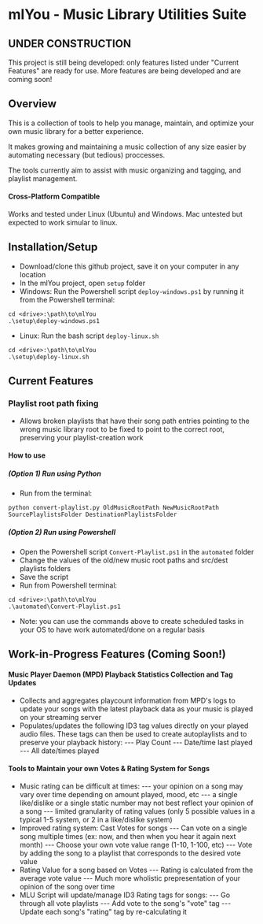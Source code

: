 # mlYou - Music Library Utilities Suite

## UNDER CONSTRUCTION
This project is still being developed: only features listed under "Current Features" are ready for use. More features are being developed and are coming soon! 

## Overview
This is a collection of tools to help you manage, maintain, and optimize your own music library for a better experience. 

It makes growing and maintaining a music collection of any size easier by automating necessary (but tedious) proccesses.

The tools currently aim to assist with music organizing and tagging, and playlist management.

#### Cross-Platform Compatible
Works and tested under Linux (Ubuntu) and Windows. Mac untested but expected to work simular to linux.

## Installation/Setup
- Download/clone this github project, save it on your computer in any location
- In the mlYou project, open `setup` folder
- Windows: Run the Powershell script `deploy-windows.ps1` by running it from the Powershell terminal:
```
cd <drive>:\path\to\mlYou
.\setup\deploy-windows.ps1
```
- Linux: Run the bash script `deploy-linux.sh`
```
cd <drive>:\path\to\mlYou
.\setup\deploy-linux.sh
```

## Current Features
### Playlist root path fixing
- Allows broken playlists that have their song path entries pointing to the wrong music library root to be fixed to point to the correct root, preserving your playlist-creation work

#### How to use
##### (Option 1) Run using Python
- Run from the terminal:
```
python convert-playlist.py OldMusicRootPath NewMusicRootPath SourcePlaylistsFolder DestinationPlaylistsFolder
```
##### (Option 2) Run using Powershell
- Open the Powershell script `Convert-Playlist.ps1` in the `automated` folder
- Change the values of the old/new music root paths and src/dest playlists folders
- Save the script
- Run from Powershell terminal:
```
cd <drive>:\path\to\mlYou
.\automated\Convert-Playlist.ps1
```
- Note: you can use the commands above to create scheduled tasks in your OS to have work automated/done on a regular basis


## Work-in-Progress Features (Coming Soon!)
#### Music Player Daemon (MPD) Playback Statistics Collection and Tag Updates
- Collects and aggregates playcount information from MPD's logs to update your songs with the latest playback data as your music is played on your streaming server
- Populates/updates the following ID3 tag values directly on your played audio files. These tags can then be used to create autoplaylists and to preserve your playback history:
--- Play Count
--- Date/time last played
--- All date/times played

#### Tools to Maintain your own Votes & Rating System for Songs
- Music rating can be difficult at times: 
--- your opinion on a song may vary over time depending on amount played, mood, etc
--- a single like/dislike or a single static number may not best reflect your opinion of a song
--- limited granularity of rating values (only 5 possible values in a typical 1-5 system, or 2 in a like/dislike system)
- Improved rating system: Cast Votes for songs
 --- Can vote on a single song multiple times (ex: now, and then when you hear it again next month)
 --- Choose your own vote value range (1-10, 1-100, etc)
 --- Vote by adding the song to a playlist that corresponds to the desired vote value
- Rating Value for a song based on Votes
--- Rating is calculated from the average vote value
--- Much more wholistic prepresentation of your opinion of the song over time
- MLU Script will update/manage ID3 Rating tags for songs:
--- Go through all vote playlists
--- Add vote to the song's "vote" tag
--- Update each song's "rating" tag by re-calculating it




